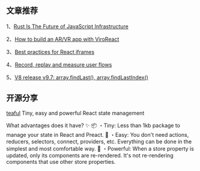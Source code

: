 ## 文章推荐

1、[Rust Is The Future of JavaScript Infrastructure](https://leerob.io/blog/rust)

2、[How to build an AR/VR app with ViroReact](https://blog.logrocket.com/how-to-build-ar-vr-app-viroreact/)

3、[Best practices for React iframes](https://blog.logrocket.com/best-practices-react-iframes/)

4、[Record, replay and measure user flows](https://developer.chrome.com/docs/devtools/recorder/)

5、[V8 release v9.7: array.findLast(), array.findLastIndex()](https://v8.dev/blog/v8-release-97)

## 开源分享

[teaful](https://github.com/teafuljs/teaful)
Tiny, easy and powerful React state management

What advantages does it have? ✨
  📦 ・Tiny: Less than 1kb package to manage your state in React and Preact.
  🌱 ・Easy: You don't need actions, reducers, selectors, connect, providers, etc. Everything can be done in the simplest and most comfortable way.
  🚀 ・Powerful: When a store property is updated, only its components are re-rendered. It's not re-rendering components that use other store properties.
